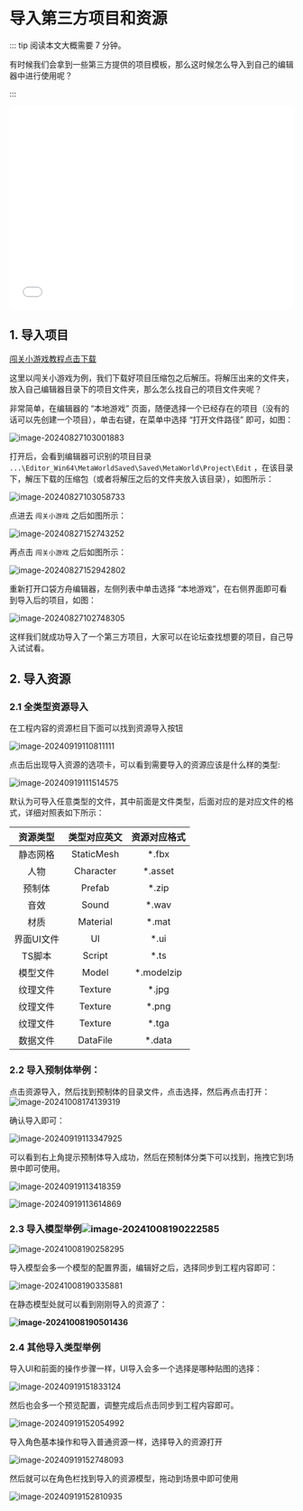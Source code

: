 # 导入第三方项目和资源

::: tip 阅读本文大概需要 7 分钟。

有时候我们会拿到一些第三方提供的项目模板，那么这时候怎么导入到自己的编辑器中进行使用呢？

:::

<iframe sandbox="allow-scripts allow-downloads allow-same-origin allow-popups allow-presentation allow-forms" frameborder="0" draggable="false" allowfullscreen="" allow="encrypted-media;" referrerpolicy="" aha-samesite="" class="iframe-loaded" src="//player.bilibili.com/player.html?aid=322817180&bvid=BV1qw411q7ba&cid=1317926957&p=6&autoplay=0" style="border-radius: 7px; width: 100%; height: 360px;"></iframe>

## 1. 导入项目

[闯关小游戏教程点击下载](../obby-course/game-description.md) 

这里以闯关小游戏为例，我们下载好项目压缩包之后解压。将解压出来的文件夹，放入自己编辑器目录下的项目文件夹，那么怎么找自己的项目文件夹呢？

非常简单，在编辑器的 “本地游戏” 页面，随便选择一个已经存在的项目（没有的话可以先创建一个项目），单击右键，在菜单中选择 “打开文件路径” 即可，如图：

![image-20240827103001883](https://arkimg.ark.online/image-20240827103001883.webp)

打开后，会看到编辑器可识别的项目目录 `...\Editor_Win64\MetaWorldSaved\Saved\MetaWorld\Project\Edit` ，在该目录下，解压下载的压缩包（或者将解压之后的文件夹放入该目录），如图所示：

![image-20240827103058733](https://arkimg.ark.online/image-20240827103058733.webp)

点进去 `闯关小游戏` 之后如图所示：

![image-20240827152743252](https://arkimg.ark.online/image-20240827152743252.webp)

再点击 `闯关小游戏` 之后如图所示：

![image-20240827152942802](https://arkimg.ark.online/image-20240827152942802.webp)

重新打开口袋方舟编辑器，左侧列表中单击选择 “本地游戏”，在右侧界面即可看到导入后的项目，如图：

![image-20240827102748305](https://arkimg.ark.online/image-20240827102748305.webp)

这样我们就成功导入了一个第三方项目，大家可以在论坛查找想要的项目，自己导入试试看。                                                                                                                                                                                                                                 

## 2. 导入资源

### 2.1 全类型资源导入

在工程内容的资源栏目下面可以找到资源导入按钮

![image-20240919110811111](https://arkimg.ark.online/image-20240919110811111.webp)

点击后出现导入资源的选项卡，可以看到需要导入的资源应该是什么样的类型:

![image-20240919111514575](https://arkimg.ark.online/image-20240919111514575.webp)

默认为可导入任意类型的文件，其中前面是文件类型，后面对应的是对应文件的格式，详细对照表如下所示：

|  资源类型  | 类型对应英文 | 资源对应格式 |
| :--------: | :----------: | :----------: |
|  静态网格  |  StaticMesh  |    *.fbx     |
|    人物    |  Character   |   *.asset    |
|   预制体   |    Prefab    |    *.zip     |
|    音效    |    Sound     |    *.wav     |
|    材质    |   Material   |    *.mat     |
| 界面UI文件 |      UI      |     *.ui     |
|   TS脚本   |    Script    |     *.ts     |
|  模型文件  |    Model     |  *.modelzip  |
|  纹理文件  |   Texture    |    *.jpg     |
|  纹理文件  |   Texture    |    *.png     |
|  纹理文件  |   Texture    |    *.tga     |
|  数据文件  |   DataFile   |    *.data    |

### 2.2 导入预制体举例：

点击资源导入，然后找到预制体的目录文件，点击选择，然后再点击打开：![image-20241008174139319](https://arkimg.ark.online/image-20241008174139319.png)

确认导入即可：

![image-20240919113347925](https://arkimg.ark.online/image-20240919113347925.webp)

可以看到右上角提示预制体导入成功，然后在预制体分类下可以找到，拖拽它到场景中即可使用。

![image-20240919113418359](https://arkimg.ark.online/image-20240919113418359.webp)

![image-20240919113614869](https://arkimg.ark.online/image-20240919113614869.webp)



### 2.3 导入模型举例![image-20241008190222585](https://arkimg.ark.online/image-20241008190222585.png)

![image-20241008190258295](https://arkimg.ark.online/image-20241008190258295.png)

 导入模型会多一个模型的配置界面，编辑好之后，选择同步到工程内容即可：

![image-20241008190335881](https://arkimg.ark.online/image-20241008190335881.png)

在静态模型处就可以看到刚刚导入的资源了：

**![image-20241008190501436](https://arkimg.ark.online/image-20241008190501436.png)**



### 2.4 其他导入类型举例

导入UI和前面的操作步骤一样，UI导入会多一个选择是哪种贴图的选择：

![image-20240919151833124](https://arkimg.ark.online/image-20240919151833124.webp)

然后也会多一个预览配置，调整完成后点击同步到工程内容即可。

![image-20240919152054992](https://arkimg.ark.online/image-20240919152054992.webp)

导入角色基本操作和导入普通资源一样，选择导入的资源打开

![image-20240919152748093](https://arkimg.ark.online/image-20240919152748093.webp)

然后就可以在角色栏找到导入的资源模型，拖动到场景中即可使用

![image-20240919152810935](https://arkimg.ark.online/image-20240919152810935.webp)